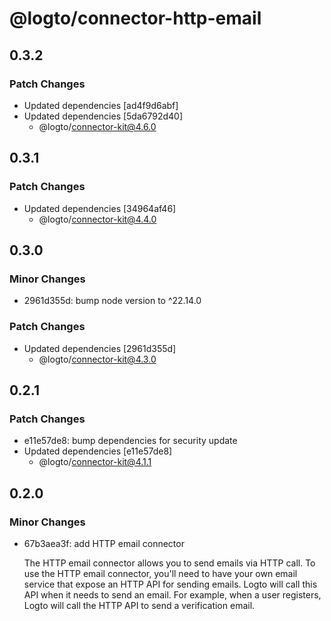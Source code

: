 # @logto/connector-http-email

## 0.3.2

### Patch Changes

- Updated dependencies [ad4f9d6abf]
- Updated dependencies [5da6792d40]
  - @logto/connector-kit@4.6.0

## 0.3.1

### Patch Changes

- Updated dependencies [34964af46]
  - @logto/connector-kit@4.4.0

## 0.3.0

### Minor Changes

- 2961d355d: bump node version to ^22.14.0

### Patch Changes

- Updated dependencies [2961d355d]
  - @logto/connector-kit@4.3.0

## 0.2.1

### Patch Changes

- e11e57de8: bump dependencies for security update
- Updated dependencies [e11e57de8]
  - @logto/connector-kit@4.1.1

## 0.2.0

### Minor Changes

- 67b3aea3f: add HTTP email connector

  The HTTP email connector allows you to send emails via HTTP call. To use the HTTP email connector, you'll need to have your own email service that expose an HTTP API for sending emails. Logto will call this API when it needs to send an email. For example, when a user registers, Logto will call the HTTP API to send a verification email.
